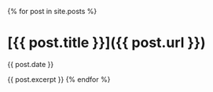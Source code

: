 {% for post in site.posts %}
# [{{ post.title }}]({{ post.url }}) 
{{ post.date }}

{{ post.excerpt }}
{% endfor %}
